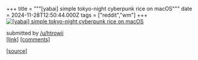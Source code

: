 +++
title = """[yabai] simple tokyo-night cyberpunk rice on macOS"""
date = 2024-11-28T12:50:44.000Z
tags = ["reddit","wm"]
+++
[![[yabai] simple tokyo-night cyberpunk rice on macOS](https://preview.redd.it/d3poqzhp2n3e1.png?width=640&crop=smart&auto=webp&s=acce3f7f05f78e0e3a1ff1668e2f3385005e5546 "[yabai] simple tokyo-night cyberpunk rice on macOS")](https://www.reddit.com/r/unixporn/comments/1h1v9m5/yabai_simple_tokyonight_cyberpunk_rice_on_macos/)

submitted by [/u/htrowii](https://www.reddit.com/user/htrowii)  
[\[link\]](https://i.redd.it/d3poqzhp2n3e1.png) [\[comments\]](https://www.reddit.com/r/unixporn/comments/1h1v9m5/yabai_simple_tokyonight_cyberpunk_rice_on_macos/)

[[source]](https://www.reddit.com/r/unixporn/comments/1h1v9m5/yabai_simple_tokyonight_cyberpunk_rice_on_macos/)
